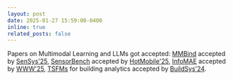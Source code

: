 ```yaml
---
layout: post
date: 2025-01-27 15:59:00-0400
inline: true
related_posts: false
---
```


Papers on Multimodal Learning and LLMs got accepted: [MMBind](https://dl.acm.org/doi/abs/10.1145/3715014.3722053) accepted by [SenSys'25](https://sensys.acm.org/2025/), [SensorBench](https://dl.acm.org/doi/abs/10.1145/3708468.3711882) accepted by [HotMobile'25](https://hotmobile.org/2025/), [InfoMAE](https://dl.acm.org/doi/abs/10.1145/3696410.3714853) accepted by [WWW'25](https://www2025.thewebconf.org/), [TSFMs](https://dl.acm.org/doi/abs/10.1145/3671127.3698177) for building analytics accepted by [BuildSys'24](https://buildsys.acm.org/2024/).
